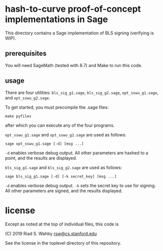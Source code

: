 # hash-to-curve proof-of-concept implementations in Sage

This directory contains a Sage implementation of BLS signing (verifying is WIP).

## prerequisites

You will need SageMath (tested with 8.7) and Make to run this code.

## usage

There are four utilities: `bls_sig_g1.sage`, `bls_sig_g2.sage`, `opt_sswu_g1.sage`, and `opt_sswu_g2.sage`.

To get started, you must precompile the .sage files:

    make pyfiles

after which you can execute any of the four programs.

`opt_sswu_g1.sage` and `opt_sswu_g2.sage` are used as follows:

    sage opt_sswu_g1.sage [-d] [msg ...]

`-d` enables verbose debug output. All other parameters are hashed to a point, and the results are displayed.

`bls_sig_g1.sage` and `bls_sig_g2.sage` are used as follows:

    sage bls_sig_g1.sage [-d] [-k secret_key] [msg ...]

`-d` enables verbose debug output. `-k` sets the secret key to use for signing. All other parameters are signed, and the results displayed.

# license

Except as noted at the top of individual files, this code is

(C) 2019 Riad S. Wahby <rsw@cs.stanford.edu>

See the license in the toplevel directory of this repository.
